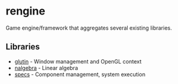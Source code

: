 
# rengine

Game engine/framework that aggregates several existing libraries.

## Libraries

* [glutin](https://github.com/tomaka/glutin) - Window management and OpenGL context
* [nalgebra](https://github.com/rustsim/nalgebra) - Linear algebra
* [specs](https://github.com/slide-rs/specs) - Component management, system execution

